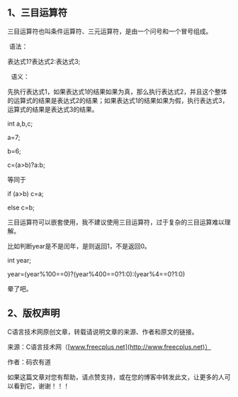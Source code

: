 ## 1、三目运算符

三目运算符也叫条件运算符、三元运算符，是由一个问号和一个冒号组成。

 语法：

表达式1?表达式2:表达式3;

  语义：

先执行表达式1，如果表达式1的结果如果为真，那么执行表达式2，并且这个整体的运算式的结果是表达式2的结果；如果表达式1的结果如果为假，执行表达式3，运算式的结果是表达式3的结果。

int a,b,c;

a=7;

b=6;

c=(a\>b)?a:b;

等同于

if (a\>b) c=a;

else c=b;

三目运算符可以嵌套使用，我不建议使用三目运算符，过于复杂的三目运算难以理解。

比如判断year是不是闰年，是则返回1，不是返回0。

int year;

year=(year%100==0)?(year%400==0?1:0):(year%4==0?1:0)

晕了吧。

## 2、版权声明

C语言技术网原创文章，转载请说明文章的来源、作者和原文的链接。

来源：C语言技术网（[www.freecplus.net](http://www.freecplus.net)）

作者：码农有道

如果这篇文章对您有帮助，请点赞支持，或在您的博客中转发此文，让更多的人可以看到它，谢谢！！！
